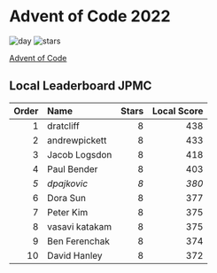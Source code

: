 # Advent of Code 2022

![day](https://img.shields.io/badge/day%20📅-4-blue)
![stars](https://img.shields.io/badge/stars%20⭐-8x-yellow)

[Advent of Code](https://adventofcode.com)

## Local Leaderboard JPMC

|Order|Name|Stars|Local Score|
|--:|:--|--:|--:|
|1|dratcliff|8|438|
|2|andrewpickett|8|433|
|3|Jacob Logsdon|8|418|
|4|Paul Bender|8|403|
|_5_|_dpajkovic_|_8_|_380_|
|6|Dora Sun|8|377|
|7|Peter Kim|8|375|
|8|vasavi katakam|8|375|
|9|Ben Ferenchak|8|374|
|10|David Hanley|8|372|

